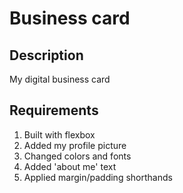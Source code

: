 
# Business card


## Description 
My digital business card


## Requirements

1. Built with flexbox
2. Added my profile picture
3. Changed colors and fonts
4. Added 'about me' text
5. Applied margin/padding shorthands

